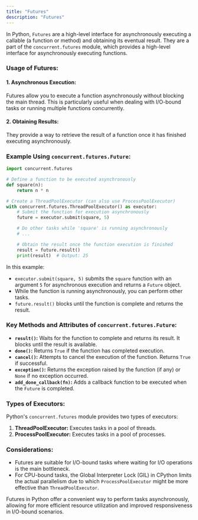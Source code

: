 ```yaml
---
title: "Futures"
description: "Futures"
---
```


In Python, `Futures` are a high-level interface for asynchronously executing a callable (a function or method) and obtaining its eventual result. They are a part of the `concurrent.futures` module, which provides a high-level interface for asynchronously executing functions.

### Usage of Futures:

#### 1. Asynchronous Execution:

Futures allow you to execute a function asynchronously without blocking the main thread. This is particularly useful when dealing with I/O-bound tasks or running multiple functions concurrently.

#### 2. Obtaining Results:

They provide a way to retrieve the result of a function once it has finished executing asynchronously.

### Example Using `concurrent.futures.Future`:

```python
import concurrent.futures

# Define a function to be executed asynchronously
def square(n):
    return n * n

# Create a ThreadPoolExecutor (can also use ProcessPoolExecutor)
with concurrent.futures.ThreadPoolExecutor() as executor:
    # Submit the function for execution asynchronously
    future = executor.submit(square, 5)

    # Do other tasks while 'square' is running asynchronously
    # ...

    # Obtain the result once the function execution is finished
    result = future.result()
    print(result)  # Output: 25
```

In this example:

- `executor.submit(square, 5)` submits the `square` function with an argument `5` for asynchronous execution and returns a `Future` object.
- While the function is running asynchronously, you can perform other tasks.
- `future.result()` blocks until the function is complete and returns the result.

### Key Methods and Attributes of `concurrent.futures.Future`:

- **`result()`:** Waits for the function to complete and returns its result. It blocks until the result is available.
- **`done()`:** Returns `True` if the function has completed execution.
- **`cancel()`:** Attempts to cancel the execution of the function. Returns `True` if successful.
- **`exception()`:** Returns the exception raised by the function (if any) or `None` if no exception occurred.
- **`add_done_callback(fn)`:** Adds a callback function to be executed when the `Future` is completed.

### Types of Executors:

Python's `concurrent.futures` module provides two types of executors:

1. **ThreadPoolExecutor:** Executes tasks in a pool of threads.
2. **ProcessPoolExecutor:** Executes tasks in a pool of processes.

### Considerations:

- Futures are suitable for I/O-bound tasks where waiting for I/O operations is the main bottleneck.
- For CPU-bound tasks, the Global Interpreter Lock (GIL) in CPython limits the actual parallelism due to which `ProcessPoolExecutor` might be more effective than `ThreadPoolExecutor`.

Futures in Python offer a convenient way to perform tasks asynchronously, allowing for more efficient resource utilization and improved responsiveness in I/O-bound scenarios.
